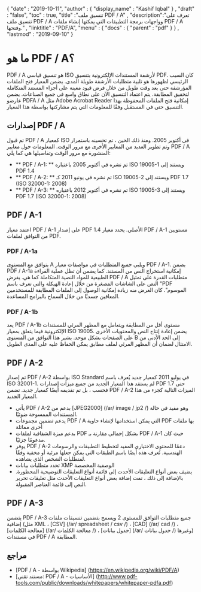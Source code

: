 {
  "date" : "2019-10-11",
  "author" : {
    "display_name" : "Kashif Iqbal"
} ,
  "draft" : "false",
  "toc" : true,
  "title" :"تنسيق ملف PDF / A" ,
  "description":"تعرف على تنسيق ملف PDF / A وواجهات برمجة التطبيقات التي يمكنها إنشاء ملفات PDF / A وفتحها." ,
  "linktitle" : "PDF/A",
  "menu" : {
    "docs" : {
      "parent" : "pdf"
}
} ,
  "lastmod" : "2019-09-10"
}

# ما هو PDF / A؟ #

PDF / A هو تنسيق قياسي ISO لأرشفة المستندات الإلكترونية بتنسيق PDF. كان السبب الرئيسي لظهورها هو تلبية متطلبات الأرشفة طويلة المدى. يضمن المعيار فتح الملفات المؤرشفة حتى بعد وقت طويل من خلال فرض قيود معينة على أجزاء المستند المتكاملة لتحقيق المطابقة. يتم اعتماد التنسيق الآن على نطاق واسع في جميع الصناعات. يضمن عارضو PDFA / A مثل Adobe Acrobat Reader إمكانية فتح الملفات المحفوظة بهذا التنسيق حتى في المستقبل وفقًا للمعلومات التي يتم مشاركتها بواسطة هذا المعيار.

## إصدارات PDF / A ##

تم قبول PDF / A كمعيار ISO في أكتوبر 2005. ومنذ ذلك الحين ، تم تحسينه باستمرار وتم تطوير العديد من المعايير الأخرى مع مرور الوقت. المعلومات حول معايير PDF / A المنشورة مع مرور الوقت وتفاصيلها هي كما يلي:

* ** PDF / A-1: ** تم نشره في أكتوبر 2005 باعتباره ISO 19005-1 ويستند إلى PDF 1.4
* ** PDF / A-2: ** تم نشره في يونيو 2011 كـ ISO 19005-2 ويستند إلى PDF 1.7 (ISO 32000-1: 2008)
* ** PDF / A-3: ** تم نشره في أكتوبر 2012 باعتباره ISO 19005-3 ويستند إلى PDF 1.7 (ISO 32000-1: 2008)

## PDF / A-1 ##

اعتمد معيار PDF / A-1 على إصدار PDF 1.4 الأصلي. يحدد معيار PDF / A-1 مستويين من التوافق لملفات PDF.

### PDF / A-1a ###

يتوافق مع المستوى A ويلبي جميع المتطلبات في مواصفات معيار PDF / A-1. يضمن PDF / A-1a إمكانية استخراج النص من المستند. كما يضمن أن تظل عملية القراءة الطبيعية للمواد النصية المتكاملة كما هي. يفرض PDF / A متطلبات القدرة على تمثيل النص على الشاشات المصغرة من خلال إعادة الهيكلة والتي تعرف باسم "PDF الموسوم". كان الغرض منه زيادة إمكانية الوصول إلى الملفات المطابقة للمستخدمين المعاقين جسديًا من خلال السماح بالبرامج المساعدة.

### PDF / A-1b ###

يعد PDF / A-1b مستوى أقل من المطابقة ويتعامل مع المظهر المرئي للمستندات الإلكترونية فيما يتعلق بمعيار ISO 19005. يضمن إعادة إنتاج النص والمحتويات الأخرى على الصفحات بشكل موحد. يشير هذا التوافق من المستوى B إلى الحد الأدنى من الامتثال لضمان أن المظهر المرئي لملف مطابق يمكن الحفاظ عليه على المدى الطويل.

## PDF / A-2 ##

تم إصدار PDF / A-2 بواسطة ISO Standard في يوليو 2011 كمعيار جديد يُعرف باسم ISO 32001-1. لم يستفد هذا المعيار الجديد من جميع ميزات إصدارات PDF حتى 1.7 فحسب ، بل تم تقديمه أيضًا كمعيار جديد. تضمن PDF / A-2 الميزات التالية كجزء من هذا المعيار الجديد.

* يأتي PDF / A-2 بدعم من [JPEG2000] (/ar/ image / jp2 /) وهو مفيد في حالة المستندات الممسوحة ضوئيًا.
* يدعم تضمين مجموعات PDF / A التي يمكن استخدامها لإنشاء حاوية PDF بها ملفات أخرى مماثلة
* يدعم ميزة الشفافية لملفات PDF بشكل إجمالي مقارنة بـ PDF / A-1 حيث كان مدعومًا جزئيًا.
* يوفر PDF / A-2 دعمًا للمحتوى الاختياري المفيد لتخطيط التطبيقات والرسومات الهندسية. تُعرف هذه أيضًا باسم الطبقات التي يمكن جعلها مرئية أو مخفية وفقًا لمتطلبات الشخص الذي يشاهده.
* تحدد متطلبات بيانات XMP الوصفية المخصصة
* يضيف بعض أنواع التعليقات الأحدث إلى قائمة أنواع التعليقات التوضيحية المحظورة. بالإضافة إلى ذلك ، تمت إضافة بعض أنواع التعليقات الأحدث مثل تعليقات تحرير النص إلى قائمة العناصر المقبولة.

## PDF / A-3 ##

يتضمن PDF / A-3 جميع متطلبات التوافق للمستوى 2 ويسمح بتضمين تنسيقات ملفات إضافية (مثل XML ، [CSV] (/ar/ spreadsheet / csv /) ، [CAD] (/ar/ cad /) ، [معالجة الكلمات] (/ar/ معالجة الكلمات /) ، [جدول بيانات] (/ar/ جدول بيانات /) وغيرها) في مستندات PDF / A المطابقة.

## مراجع ##

* [PDF / A - بواسطة Wikipedia] (https://en.wikipedia.org/wiki/PDF/A)
* [مستند تقني: PDF / A - الأساسيات] (http://www.pdf-tools.com/public/downloads/whitepapers/whitepaper-pdfa.pdf)

